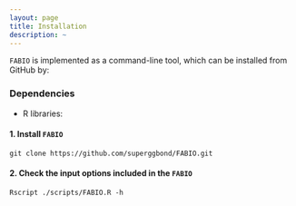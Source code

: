 ```yaml
---
layout: page
title: Installation
description: ~
---
```


`FABIO` is implemented as a command-line tool, which can be installed from GitHub by:

### Dependencies 
* R libraries:

#### 1. Install `FABIO`
```
git clone https://github.com/superggbond/FABIO.git
```
#### 2. Check the input options included in the `FABIO`
```
Rscript ./scripts/FABIO.R -h
```
